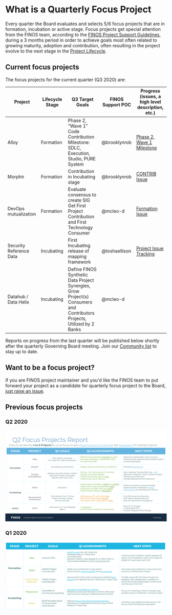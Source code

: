 # What is a Quarterly Focus Project

Every quarter the Board evaluates and selects 5/6 focus projects that are in formation, incubation or active stage. Focus projects get special attention from the FINOS team, according to the [FINOS Project Support Guidelines](https://finosfoundation.atlassian.net/wiki/spaces/FINOS/pages/1511161857/Project+Support+Guidelines), during a 3 months period in order to achieve goals most often related to growing maturity, adoption and contribution, often resulting in the project evolve to the next stage in the [Project Lifecycle](../governance/Project-Lifecycle.md).

## Current focus projects

The focus projects for the current quarter (Q3 2020) are:

| Project                 | Lifecycle Stage | Q3 Target Goals                                                                                                  | FINOS Support POC | Progress (issues, a high level description, etc.)                                 |
|-------------------------|-----------------|-----------------------------------------------------------------------------------------------------------------------|-------------------|-----------------------------------------------------------------------------------|
| Alloy                   | Formation       | Phase 2, “Wave 1” Code Contribution Milestone:  </br>SDLC, Execution, Studio, PURE System                                 | @brooklynrob      | [Phase 2, Wave 1 Milestone](https://github.com/finos/alloy/milestone/6)                                       |
| Morphir                 | Formation       | Contribution in Incubating stage                                                                                      | @brooklynrob      | [CONTRIB Issue](https://finosfoundation.atlassian.net/projects/CONTRIB/board?issue-key=CONTRIB-71) |
| DevOps mutualization    | Formation       | Evaluate consensus to create SIG <br/> Get First Project Contribution and First Technology Consumer          | @mcleo-d          | [Formation Issue](https://github.com/finos/community/issues/44)                                      |
| Security Reference Data | Incubating      | First Incubating release of mapping framework                                                                         | @toshaellison     | [Project Issue Tracking](https://github.com/finos/secref-data/issues)                                       |
| Datahub / Data Helix    | Incubating      | Define FINOS Synthetic Data Project Synergies, <br/>Grow Project(s) Consumers and Contributors Projects, <br/>Utilized by 2 Banks | @mcleo-d          |                                                                                   |

Reports on progress from the last quarter will be published below shortly after the quarterly Governing Board meeting. Join our [Community list](mailto:community+subscribe@finos.org) to stay up to date.

## Want to be a focus project?
If you are FINOS project maintainer and you'd like the FINOS team to put forward your project as a candidate for quarterly focus project to the Board, [just raise an issue](https://github.com/finos/community/issues/new?title=Please%20consider%20%3Cproject%20name%3E%20as%20quarterly%20focus%20project%20for%20%3Cquarter%20year%3E&body=A%20brief%20description%20of%20your%20quarterly%20goals%20and%20how%20FINOS%20can%20help).


## Previous focus projects

### Q2 2020

<img src="assets/2020Q2-focus-projects-report.png" width="800" />


### Q1 2020

<img src="assets/2020Q1-focus-projects-report.png" width="800" />
